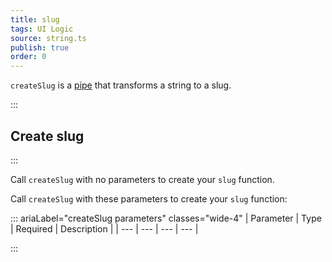 ```yaml
---
title: slug
tags: UI Logic
source: string.ts
publish: true
order: 0
---
```


`createSlug` is a [pipe](/docs/logic/pipes-overview) that transforms a string to a slug.


:::
## Create slug
:::

Call `createSlug` with no parameters to create your `slug` function.

Call `createSlug` with these parameters to create your `slug` function:

::: ariaLabel="createSlug parameters" classes="wide-4"
| Parameter | Type | Required | Description |
| --- | --- | --- | --- |

:::

